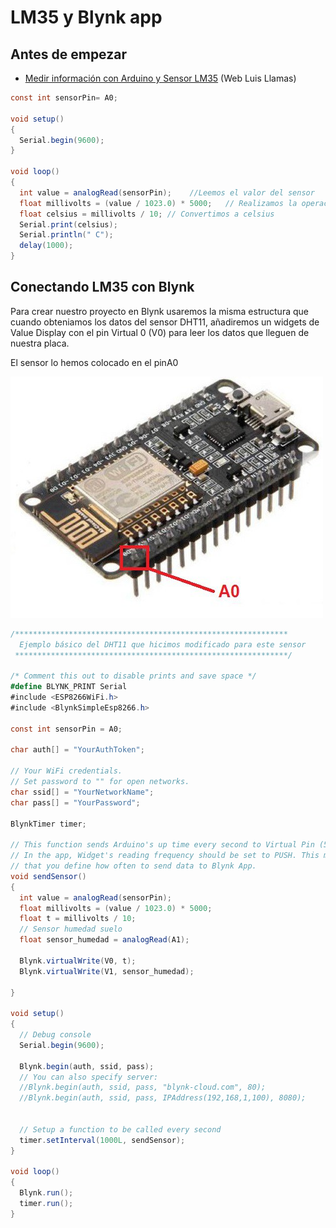 # LM35 y Blynk app #

## Antes de empezar ##

* [Medir información con Arduino y Sensor LM35](https://www.luisllamas.es/medir-temperatura-con-arduino-y-sensor-lm35/) (Web Luis Llamas)

````csharp
const int sensorPin= A0;

void setup()
{
  Serial.begin(9600);
}

void loop()
{
  int value = analogRead(sensorPin);    //Leemos el valor del sensor
  float millivolts = (value / 1023.0) * 5000;   // Realizamos la operación para saber los milivoltios consumidos
  float celsius = millivolts / 10; // Convertimos a celsius
  Serial.print(celsius);
  Serial.println(" C");
  delay(1000);
}
````

## Conectando LM35 con Blynk ##

Para crear nuestro proyecto en Blynk usaremos la misma estructura que cuando obteniamos los datos del sensor DHT11, añadiremos un widgets de Value Display con el pin Virtual 0 (V0) para leer los datos que lleguen de nuestra placa.

El sensor lo hemos colocado en el pinA0

![pinA0node](images/pinA0.jpg)

```csharp
/*************************************************************
  Ejemplo básico del DHT11 que hicimos modificado para este sensor
 *************************************************************/

/* Comment this out to disable prints and save space */
#define BLYNK_PRINT Serial
#include <ESP8266WiFi.h>
#include <BlynkSimpleEsp8266.h>

const int sensorPin = A0;

char auth[] = "YourAuthToken";

// Your WiFi credentials.
// Set password to "" for open networks.
char ssid[] = "YourNetworkName";
char pass[] = "YourPassword";

BlynkTimer timer;

// This function sends Arduino's up time every second to Virtual Pin (5).
// In the app, Widget's reading frequency should be set to PUSH. This means
// that you define how often to send data to Blynk App.
void sendSensor()
{
  int value = analogRead(sensorPin);
  float millivolts = (value / 1023.0) * 5000;
  float t = millivolts / 10;
  // Sensor humedad suelo
  float sensor_humedad = analogRead(A1);

  Blynk.virtualWrite(V0, t);
  Blynk.virtualWrite(V1, sensor_humedad);

}

void setup()
{
  // Debug console
  Serial.begin(9600);

  Blynk.begin(auth, ssid, pass);
  // You can also specify server:
  //Blynk.begin(auth, ssid, pass, "blynk-cloud.com", 80);
  //Blynk.begin(auth, ssid, pass, IPAddress(192,168,1,100), 8080);


  // Setup a function to be called every second
  timer.setInterval(1000L, sendSensor);
}

void loop()
{
  Blynk.run();
  timer.run();
}


```
